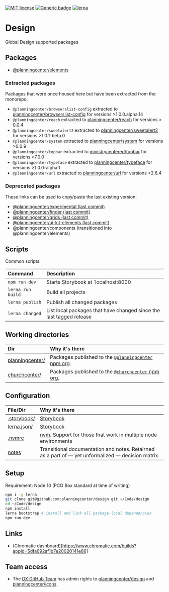 [![MIT license](https://img.shields.io/badge/License-MIT-blue.svg)](https://lbesson.mit-license.org/)
[![Generic badge](https://img.shields.io/badge/maintained%20by-global%20design-green.svg)](https://shields.io/)
[![lerna](https://img.shields.io/badge/maintained%20with-lerna-cc00ff.svg)](https://lernajs.io/)

# Design

Global Design supported packages

## Packages

- [@planningcenter/elements](planningcenter/elements)

### Extracted packages

Packages that were once housed here but have been extracted from the monorepo.

- `@planningcenter/browserslist-config` extracted to [planningcenter/browserslist-config](https://github.com/planningcenter/browserslist-config) for versions >1.0.0.alpha.14
- `@planningcenter/reach` extracted to [planningcenter/reach](https://github.com/planningcenter/reach) for versions > 0.0.4
- `@planningcenter/sweetalert2` extracted to [planningcenter/sweetalert2](https://github.com/planningcenter/sweetalert2) for versions >1.0.1-beta.0
- `@planningcenter/system` extracted to [planningcenter/system](https://github.com/planningcenter/system) for versions >0.0.9
- `@planningcenter/topbar` extracted to [ministrycentered/topbar](https://github.com/ministrycentered/topbar) for versions >7.0.0
- `@planningcenter/typeface` extracted to [planningcenter/typeface](https://github.com/planningcenter/typeface) for versions >1.0.0-alpha.1
- `@planningcenter/url` extracted to [planningcenter/url](https://github.com/planningcenter/url) for versions >2.6.4

### Deprecated packages

These links can be used to copy/paste the last existing version:

- [@planningcenter/experimental (last commit)](https://github.com/planningcenter/design/tree/aaa70764f6757814d14854fc019f65480d317e1a/planningcenter/experimental)
- [@planningcenter/finder (last commit)](https://github.com/planningcenter/design/tree/aaa70764f6757814d14854fc019f65480d317e1a/planningcenter/finder)
- [@planningcenter/grids (last commit)](https://github.com/planningcenter/design/tree/f2327bd7e02e750aedb3b88dc5fcf680eca738b8/planningcenter/grids)
- [@planningcenter/ui-kit-elements (last commit)](https://github.com/planningcenter/design/tree/aaa70764f6757814d14854fc019f65480d317e1a/planningcenter/ui-kit-elements)
- @planningcenter/components (transitioned into @planningcenter/elements)

## Scripts

Common scripts:

| Command           | Description                                                         |
| :---------------- | :------------------------------------------------------------------ |
| `npm run dev`     | Starts Storybook at `localhost:8000                                 |
| `lerna run build` | Build all projects                                                  |
| `lerna publish`   | Publish all changed packages                                        |
| `lerna changed`   | List local packages that have changed since the last tagged release |

## Working directories

| Dir                               | Why it's there                                                                                   |
| :-------------------------------- | :----------------------------------------------------------------------------------------------- |
| [planningcenter/](/planningceter) | Packages published to the [`@planningcenter` npm org](https://www.npmjs.com/org/planningcenter). |
| [churchcenter/](/churchcenter)    | Packages published to the [`@churchcenter` npm org](https://www.npmjs.com/org/churchcenter).     |

## Configuration

| File/Dir                   | Why it's there                                                                                     |
| :------------------------- | :------------------------------------------------------------------------------------------------- |
| [.storybook/](.storybook/) | [Storybook](https://storybook.js.org)                                                              |
| [lerna.json/](lerna.json)  | [Storybook](https://lerna.js.org)                                                                  |
| [.nvmrc](.nvmrc)           | [nvm](github.com/nvm-sh/nvm). Support for those that work in multiple node environments            |
| [notes](./notes)           | Transitional documentation and notes. Retairned as a part of — yet unformalized — decision matrix. |

## Setup

Requirement: Node 10 (PCO Box standard at time of writing)

```bash
npm i -g lerna
git clone git@github.com:planningcenter/design.git ~/Code/design
cd ~/Code/design
npm install
lerna bootstrap # install and link all package-local dependencies
npm run dev
```

## Links

- (Chromatic dashboard)[https://www.chromatic.com/builds?appId=5dfa692af1d7e20020141e86]

## Team access

- The [DX GitHub Team](https://github.com/orgs/planningcenter/teams/dx/edit) has admin rights to [planningcenter/design](https://github.com/planningcenter/design) and [planningcenter/icons](https://github.com/planningcenter/icons/).
